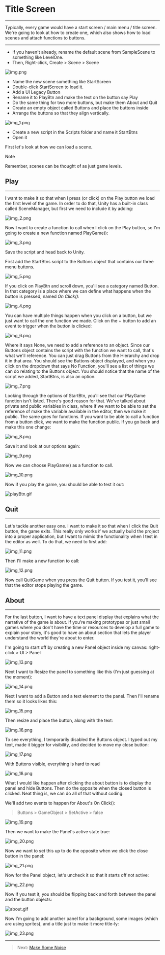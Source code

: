 # Title Screen
---
Typically, every game would have a start screen / main menu / title screen. We're going to look at how to create one,
which also shows how to load scenes and attach functions to buttons.

___


* If you haven't already, rename the default scene from SampleScene to something like LevelOne.
* Then, Right-click, Create > Scene > Scene

![img.png](img.png)

* Name the new scene something like StartScreen 
* Double-click StartScreen to load it. 
* Add a UI Legacy Button 
* Rename it to PlayBtn and make the text on the button say Play 
* Do the same thing for two more buttons, but make them About and Quit 
* Create an empty object called Buttons and place the buttons inside 
* Arrange the buttons so that they align vertically.

![img_1.png](img_1.png)

* Create a new script in the Scripts folder and name it StartBtns 
* Open it

First let's look at how we can load a scene.

>[!NOTE]
> Remember, scenes can be thought of as just game levels.

## Play
---
I want to make it so that when I press (or click) on the Play button we load the first level of the game. In order to do that,
Unity has a built-in class called SceneManager, but first we need to include it by adding:

![img_2.png](img_2.png)

Now I want to create a function to call when I click on the Play button, so I'm going to create a new function named PlayGame():

![img_3.png](img_3.png)

Save the script and head back to Unity.

First add the StartBtns script to the Buttons object that contains our three menu buttons.

![img_5.png](img_5.png)

If you click on PlayBtn and scroll down, you'll see a category named Button. In that category is a place where we can define
what happens when the button is pressed, named _On Click()_:

![img_4.png](img_4.png)

You can have multiple things happen when you click on a button, but we just want to call the one function we made. Click on 
the + button to add an event to trigger when the button is clicked:

![img_6.png](img_6.png)

Where it says None, we need to add a reference to an object. Since our Buttons object contains the script with the function
we want to call, that's what we'll reference. You can just drag Buttons from the Hierarchy and drop it in that area. You should see the
Buttons object displayed, and when you click on the dropdown that says No Function, you'll see a list of things we can do relating to the Buttons object.
You should notice that the name of the script we added, StartBtns, is also an option.

![img_7.png](img_7.png)

Looking through the options of StartBtn, you'll see that our PlayGame function isn't listed. There's good reason for that. We've talked about private and
public variables in class, where if we want to be able to set the reference of make the variable available in the editor, then we make it public. The same goes for 
functions. If you want to be able to call a function from a button click, we want to make the function public. If you go back and make this one change:

![img_8.png](img_8.png)

Save it and look at our options again:

![img_9.png](img_9.png)

Now we can choose PlayGame() as a function to call.

![img_10.png](img_10.png)

Now if you play the game, you should be able to test it out:

![playBtn.gif](playBtn.gif)

## Quit
---
Let's tackle another easy one. I want to make it so that when I click the Quit button, the game exits. This really only works if we actually build
the project into a proper application, but I want to mimic the functionality when I test in the editor as well. To do that, we need to first add:

![img_11.png](img_11.png)

Then I'll make a new function to call:

![img_12.png](img_12.png)

Now call QuitGame when you press the Quit button. If you test it, you'll see that the editor stops playing the game.

## About
---
For the last button, I want to have a text panel display that explains what the narrative of the game is about. If you're making prototypes or just small games where
you don't have the time or resources to develop a full game to explain your story, it's good to have an about section that lets the player understand the world they're
about to enter.

I'm going to start off by creating a new Panel object inside my canvas: right-click > UI > Panel

![img_13.png](img_13.png)

Next I want to Resize the panel to something like this (I'm just guessing at the moment):

![img_14.png](img_14.png)

Next I want to add a Button and a text element to the panel. Then I'll rename them so it looks likes this:

![img_15.png](img_15.png)

Then resize and place the button, along with the text:

![img_16.png](img_16.png)

To see everything, I temporarily disabled the Buttons object. I typed out my text, made it bigger for visibility, and decided to move my close button:

![img_17.png](img_17.png)

With Buttons visible, everything is hard to read

![img_18.png](img_18.png)

What I would like happen after clicking the about button is to display the panel and hide Buttons. Then do the opposite when the closed button is clicked.
Neat thing is, we can do all of that without coding.

We'll add two events to happen for About's On Click():
> Buttons > GameObject > SetActive > false

![img_19.png](img_19.png)

Then we want to make the Panel's active state true:

![img_20.png](img_20.png)

Now we want to set this up to do the opposite when we click the close button in the panel:

![img_21.png](img_21.png)

Now for the Panel object, let's uncheck it so that it starts off not active:

![img_22.png](img_22.png)

Now if you test it, you should be flipping back and forth between the panel and the button objects:

![about.gif](about.gif)

Now I'm going to add another panel for a background, some images (which are using sprites), and a title just to make it more title-ly:

![img_23.png](img_23.png)

---
>Next: [Make Some Noise](/02_Sound/SOUND.md)
